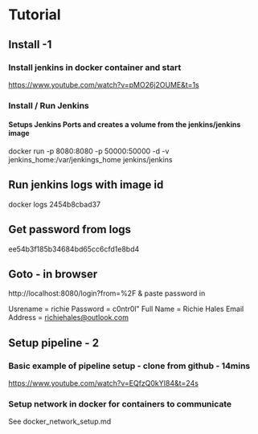 # Tutorial
## Install -1
### Install jenkins in docker container and start
https://www.youtube.com/watch?v=pMO26j2OUME&t=1s

### Install / Run Jenkins
#### Setups Jenkins Ports and creates a volume from the jenkins/jenkins image
docker run -p 8080:8080 -p 50000:50000 -d -v jenkins_home:/var/jenkings_home jenkins/jenkins

## Run jenkins logs with image id
docker logs 2454b8cbad37

## Get password from logs
ee54b3f185b34684bd65cc6cfd1e8bd4

## Goto - in browser
http://localhost:8080/login?from=%2F
& paste password in

Usrename = richie
Password = c0ntr0l"
Full Name = Richie Hales
Email Address = richiehales@outlook.com


## Setup pipeline - 2
### Basic example of pipeline setup - clone from github - 14mins
https://www.youtube.com/watch?v=EQfzQ0kYI84&t=24s


### Setup network in docker for containers to communicate
See docker_network_setup.md


